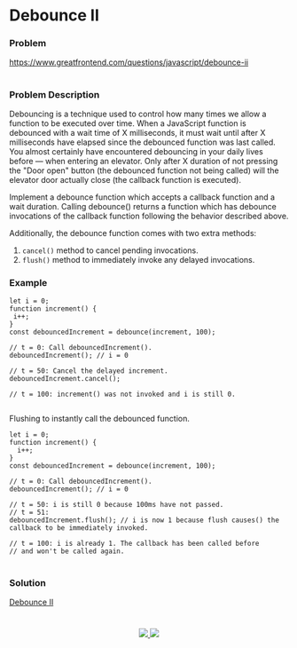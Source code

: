 # Debounce II

### Problem

https://www.greatfrontend.com/questions/javascript/debounce-ii

#

### Problem Description

Debouncing is a technique used to control how many times we allow a function to be executed over time. When a JavaScript function is debounced with a wait time of X milliseconds, it must wait until after X milliseconds have elapsed since the debounced function was last called. You almost certainly have encountered debouncing in your daily lives before — when entering an elevator. Only after X duration of not pressing the "Door open" button (the debounced function not being called) will the elevator door actually close (the callback function is executed).

Implement a debounce function which accepts a callback function and a wait duration. Calling debounce() returns a function which has debounce invocations of the callback function following the behavior described above.

Additionally, the debounce function comes with two extra methods:

1. `cancel()` method to cancel pending invocations.
2. `flush()` method to immediately invoke any delayed invocations.

### Example

 ```
 let i = 0;
function increment() {
  i++;
}
const debouncedIncrement = debounce(increment, 100);

// t = 0: Call debouncedIncrement().
debouncedIncrement(); // i = 0

// t = 50: Cancel the delayed increment.
debouncedIncrement.cancel();

// t = 100: increment() was not invoked and i is still 0.


 ```

 Flushing to instantly call the debounced function.

```
let i = 0;
function increment() {
  i++;
}
const debouncedIncrement = debounce(increment, 100);

// t = 0: Call debouncedIncrement().
debouncedIncrement(); // i = 0

// t = 50: i is still 0 because 100ms have not passed.
// t = 51:
debouncedIncrement.flush(); // i is now 1 because flush causes() the callback to be immediately invoked.

// t = 100: i is already 1. The callback has been called before
// and won't be called again.

```

#

### Solution

[Debounce II](./debounce-II.js)

#

<p align="center">
	<a href="https://github.com/ghoshsuman845" alt="Github" title="github">
       <img src="https://img.shields.io/badge/Followe_Me_For_More_Useful_Repos-15k?style=for-the-badge&color=2088FF&logo=github&logoColor=fff"/>
    </a>
    <a href="https://github.com/ghoshsuman845/ghoshsuman845" alt="Github Stars" title="Star Mark Repo">
        <img src="https://img.shields.io/badge/Shower_stars_if_you_like_my_repos-15k?style=for-the-badge&color=ffd000&logo=apachespark&logoColor=black"/>
    </a>
</p>
